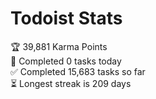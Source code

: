 
# Todoist Stats

<!-- TODO-IST:START -->
🏆  39,881 Karma Points           
🌸  Completed 0 tasks today           
✅  Completed 15,683 tasks so far           
⏳  Longest streak is 209 days
<!-- TODO-IST:END -->
